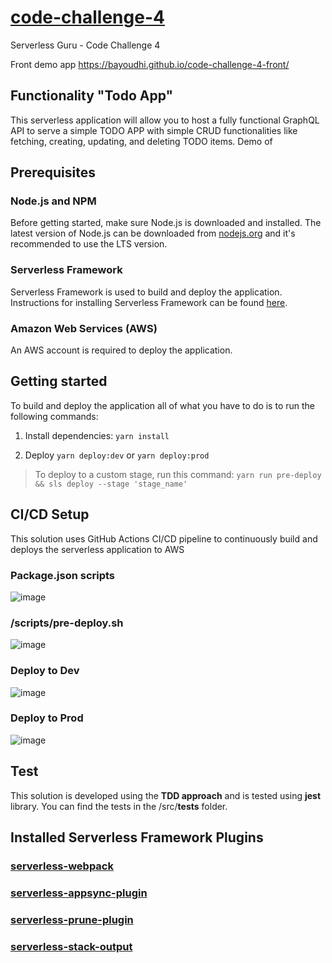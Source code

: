 # [code-challenge-4](https://github.com/serverless-guru/code-challenges/tree/master/code-challenge-4)
Serverless Guru - Code Challenge 4

Front demo app https://bayoudhi.github.io/code-challenge-4-front/


## Functionality "Todo App"
This serverless application will allow you to host a fully functional GraphQL API to serve a simple TODO APP with simple CRUD functionalities like fetching, creating, updating, and deleting TODO items. 
Demo of 

## Prerequisites

### Node.js and NPM

Before getting started, make sure Node.js is downloaded and installed. The latest version of Node.js can be downloaded from [nodejs.org](https://nodejs.com/en/download) and it's recommended to use the LTS version.

### Serverless Framework

Serverless Framework is used to build and deploy the application. Instructions for installing Serverless Framework can be found [here](https://serverless.com/framework/docs/getting-started/).

### Amazon Web Services (AWS)

An AWS account is required to deploy the application.

## Getting started
To build and deploy the application all of what you have to do is to run the following commands:

1. Install dependencies: `yarn install`

2. Deploy `yarn deploy:dev` or `yarn deploy:prod` 

> To deploy to a custom stage, run this command: `yarn run pre-deploy && sls deploy --stage 'stage_name'`

## CI/CD Setup
This solution uses GitHub Actions CI/CD pipeline to continuously build and deploys the serverless application to AWS
### Package.json scripts
![image](https://user-images.githubusercontent.com/3085156/114269474-35028580-99ff-11eb-9726-6eab4732660b.png)

### /scripts/pre-deploy.sh
![image](https://user-images.githubusercontent.com/3085156/114269900-4d739f80-9a01-11eb-806a-4bdf0f950208.png)

### Deploy to Dev
![image](https://user-images.githubusercontent.com/3085156/114269415-d3421b80-99fe-11eb-96d1-47afd93602b5.png)

### Deploy to Prod
![image](https://user-images.githubusercontent.com/3085156/114269458-18fee400-99ff-11eb-8473-8e95b9dbbe0c.png)


## Test
This solution is developed using the **TDD approach** and is tested using **jest** library. You can find the tests in the /src/__tests__ folder.

## Installed Serverless Framework Plugins
### [serverless-webpack](https://github.com/serverless-heaven/serverless-webpack)
### [serverless-appsync-plugin](https://github.com/sid88in/serverless-appsync-plugin)
### [serverless-prune-plugin](https://github.com/claygregory/serverless-prune-plugin)
### [serverless-stack-output](https://github.com/sbstjn/serverless-stack-output)


